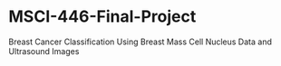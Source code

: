 # MSCI-446-Final-Project
Breast Cancer Classification Using Breast Mass Cell Nucleus Data and Ultrasound Images 
